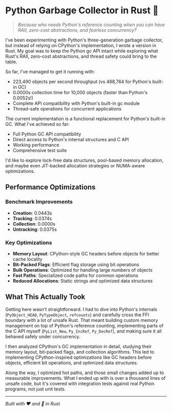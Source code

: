 # Python Garbage Collector in Rust 🦀

> *Because who needs Python's reference counting when you can have RAII, zero-cost abstractions, and fearless concurrency?*

I've been experimenting with Python's three-generation garbage collector, but instead of relying on CPython's implementation, I wrote a version in Rust. My goal was to keep the Python gc API intact while exploring what Rust's RAII, zero-cost abstractions, and thread safety could bring to the table.

So far, I've managed to get it running with:
- 223,490 objects per second throughput (vs 488,764 for Python's built-in GC)
- 0.0000s collection time for 10,000 objects (faster than Python's 0.0052s!)
- Complete API compatibility with Python's built-in gc module
- Thread-safe operations for concurrent applications

The current implementation is a functional replacement for Python's built-in GC. What I've achieved so far:
- Full Python GC API compatibility
- Direct access to Python's internal structures and C API
- Working performance
- Comprehensive test suite

I'd like to explore lock-free data structures, pool-based memory allocation, and maybe even JIT-backed allocation strategies or NUMA-aware optimizations.

## Performance Optimizations

### **Benchmark Improvements**
- **Creation**: 0.0443s
- **Tracking**: 0.0374s
- **Collection**: 0.0000s
- **Untracking**: 0.0375s

### **Key Optimizations**
- **Memory Layout**: CPython-style GC headers before objects for better cache locality
- **Bit-Packed Flags**: Efficient flag storage using bit operations
- **Bulk Operations**: Optimized for handling large numbers of objects
- **Fast Paths**: Specialized code paths for common operations
- **Reduced Allocations**: Static strings and optimized data structures

## What This Actually Took

Getting here wasn't straightforward. I had to dive into Python's internals (`PyObject_HEAD`, `PyTypeObject`, `refcounts`) and carefully cross the FFI boundary with a lot of unsafe Rust. That meant building custom memory management on top of Python's reference counting, implementing parts of the C API myself (`PyList_New`, `Py_IncRef`, `Py_DecRef`), and making sure it all behaved safely under concurrency.

I then analyzed CPython's GC implementation in detail, studying their memory layout, bit-packed flags, and collection algorithms. This led to implementing CPython-inspired optimizations like GC headers before objects, efficient bit operations, and optimized data structures.

Along the way, I optimized hot paths, and those small changes added up to measurable improvements. What I ended up with is over a thousand lines of unsafe code, but it's covered with integration tests against real Python programs, not just unit tests.

---

*Built with ❤️ and 🦀 in Rust*
